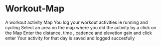 # Workout-Map
A workout activity Map
You log your workout activities ie running and cycling
Select an area on the map where you did the activity by a click on the Map
Enter the distance, time , cadence and elevetion gain and click enter
Your activity for that day is saved and logged succesfully
